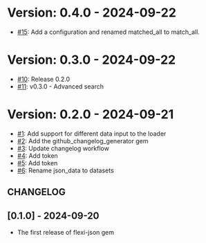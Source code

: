 # Version: 0.4.0 -  2024-09-22

* [#15](https://github.com/GD-Personal/flexi-json/pull/15): Add a configuration and renamed matched_all to match_all.

# Version: 0.3.0 -  2024-09-22

* [#10](https://github.com/GD-Personal/flexi-json/pull/10): Release 0.2.0
* [#11](https://github.com/GD-Personal/flexi-json/pull/11): v0.3.0 - Advanced search 


# Version: 0.2.0 - 2024-09-21

* [#1](https://github.com/GD-Personal/flexi-json/pull/1): Add support for different data input to the loader
* [#2](https://github.com/GD-Personal/flexi-json/pull/2): Add the github_changelog_generator gem
* [#3](https://github.com/GD-Personal/flexi-json/pull/3): Update changelog workflow
* [#4](https://github.com/GD-Personal/flexi-json/pull/4): Add token
* [#5](https://github.com/GD-Personal/flexi-json/pull/5): Add token
* [#6](https://github.com/GD-Personal/flexi-json/pull/6): Rename json_data to datasets


## CHANGELOG

## [0.1.0] - 2024-09-20

- The first release of flexi-json gem

